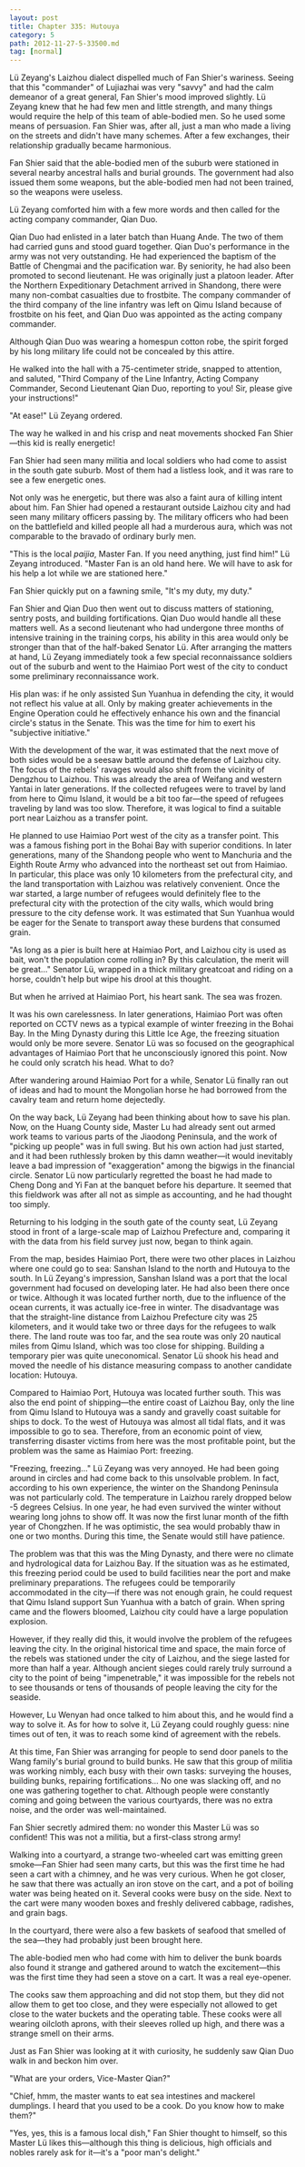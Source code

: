 ```yaml
---
layout: post
title: Chapter 335: Hutouya
category: 5
path: 2012-11-27-5-33500.md
tag: [normal]
---
```


Lü Zeyang's Laizhou dialect dispelled much of Fan Shier's wariness. Seeing that this "commander" of Lujiazhai was very "savvy" and had the calm demeanor of a great general, Fan Shier's mood improved slightly. Lü Zeyang knew that he had few men and little strength, and many things would require the help of this team of able-bodied men. So he used some means of persuasion. Fan Shier was, after all, just a man who made a living on the streets and didn't have many schemes. After a few exchanges, their relationship gradually became harmonious.

Fan Shier said that the able-bodied men of the suburb were stationed in several nearby ancestral halls and burial grounds. The government had also issued them some weapons, but the able-bodied men had not been trained, so the weapons were useless.

Lü Zeyang comforted him with a few more words and then called for the acting company commander, Qian Duo.

Qian Duo had enlisted in a later batch than Huang Ande. The two of them had carried guns and stood guard together. Qian Duo's performance in the army was not very outstanding. He had experienced the baptism of the Battle of Chengmai and the pacification war. By seniority, he had also been promoted to second lieutenant. He was originally just a platoon leader. After the Northern Expeditionary Detachment arrived in Shandong, there were many non-combat casualties due to frostbite. The company commander of the third company of the line infantry was left on Qimu Island because of frostbite on his feet, and Qian Duo was appointed as the acting company commander.

Although Qian Duo was wearing a homespun cotton robe, the spirit forged by his long military life could not be concealed by this attire.

He walked into the hall with a 75-centimeter stride, snapped to attention, and saluted, "Third Company of the Line Infantry, Acting Company Commander, Second Lieutenant Qian Duo, reporting to you! Sir, please give your instructions!"

"At ease!" Lü Zeyang ordered.

The way he walked in and his crisp and neat movements shocked Fan Shier—this kid is really energetic!

Fan Shier had seen many militia and local soldiers who had come to assist in the south gate suburb. Most of them had a listless look, and it was rare to see a few energetic ones.

Not only was he energetic, but there was also a faint aura of killing intent about him. Fan Shier had opened a restaurant outside Laizhou city and had seen many military officers passing by. The military officers who had been on the battlefield and killed people all had a murderous aura, which was not comparable to the bravado of ordinary burly men.

"This is the local *paijia*, Master Fan. If you need anything, just find him!" Lü Zeyang introduced. "Master Fan is an old hand here. We will have to ask for his help a lot while we are stationed here."

Fan Shier quickly put on a fawning smile, "It's my duty, my duty."

Fan Shier and Qian Duo then went out to discuss matters of stationing, sentry posts, and building fortifications. Qian Duo would handle all these matters well. As a second lieutenant who had undergone three months of intensive training in the training corps, his ability in this area would only be stronger than that of the half-baked Senator Lü. After arranging the matters at hand, Lü Zeyang immediately took a few special reconnaissance soldiers out of the suburb and went to the Haimiao Port west of the city to conduct some preliminary reconnaissance work.

His plan was: if he only assisted Sun Yuanhua in defending the city, it would not reflect his value at all. Only by making greater achievements in the Engine Operation could he effectively enhance his own and the financial circle's status in the Senate. This was the time for him to exert his "subjective initiative."

With the development of the war, it was estimated that the next move of both sides would be a seesaw battle around the defense of Laizhou city. The focus of the rebels' ravages would also shift from the vicinity of Dengzhou to Laizhou. This was already the area of Weifang and western Yantai in later generations. If the collected refugees were to travel by land from here to Qimu Island, it would be a bit too far—the speed of refugees traveling by land was too slow. Therefore, it was logical to find a suitable port near Laizhou as a transfer point.

He planned to use Haimiao Port west of the city as a transfer point. This was a famous fishing port in the Bohai Bay with superior conditions. In later generations, many of the Shandong people who went to Manchuria and the Eighth Route Army who advanced into the northeast set out from Haimiao. In particular, this place was only 10 kilometers from the prefectural city, and the land transportation with Laizhou was relatively convenient. Once the war started, a large number of refugees would definitely flee to the prefectural city with the protection of the city walls, which would bring pressure to the city defense work. It was estimated that Sun Yuanhua would be eager for the Senate to transport away these burdens that consumed grain.

"As long as a pier is built here at Haimiao Port, and Laizhou city is used as bait, won't the population come rolling in? By this calculation, the merit will be great..." Senator Lü, wrapped in a thick military greatcoat and riding on a horse, couldn't help but wipe his drool at this thought.

But when he arrived at Haimiao Port, his heart sank. The sea was frozen.

It was his own carelessness. In later generations, Haimiao Port was often reported on CCTV news as a typical example of winter freezing in the Bohai Bay. In the Ming Dynasty during this Little Ice Age, the freezing situation would only be more severe. Senator Lü was so focused on the geographical advantages of Haimiao Port that he unconsciously ignored this point. Now he could only scratch his head. What to do?

After wandering around Haimiao Port for a while, Senator Lü finally ran out of ideas and had to mount the Mongolian horse he had borrowed from the cavalry team and return home dejectedly.

On the way back, Lü Zeyang had been thinking about how to save his plan. Now, on the Huang County side, Master Lu had already sent out armed work teams to various parts of the Jiaodong Peninsula, and the work of "picking up people" was in full swing. But his own action had just started, and it had been ruthlessly broken by this damn weather—it would inevitably leave a bad impression of "exaggeration" among the bigwigs in the financial circle. Senator Lü now particularly regretted the boast he had made to Cheng Dong and Yi Fan at the banquet before his departure. It seemed that this fieldwork was after all not as simple as accounting, and he had thought too simply.

Returning to his lodging in the south gate of the county seat, Lü Zeyang stood in front of a large-scale map of Laizhou Prefecture and, comparing it with the data from his field survey just now, began to think again.

From the map, besides Haimiao Port, there were two other places in Laizhou where one could go to sea: Sanshan Island to the north and Hutouya to the south. In Lü Zeyang's impression, Sanshan Island was a port that the local government had focused on developing later. He had also been there once or twice. Although it was located further north, due to the influence of the ocean currents, it was actually ice-free in winter. The disadvantage was that the straight-line distance from Laizhou Prefecture city was 25 kilometers, and it would take two or three days for the refugees to walk there. The land route was too far, and the sea route was only 20 nautical miles from Qimu Island, which was too close for shipping. Building a temporary pier was quite uneconomical. Senator Lü shook his head and moved the needle of his distance measuring compass to another candidate location: Hutouya.

Compared to Haimiao Port, Hutouya was located further south. This was also the end point of shipping—the entire coast of Laizhou Bay, only the line from Qimu Island to Hutouya was a sandy and gravelly coast suitable for ships to dock. To the west of Hutouya was almost all tidal flats, and it was impossible to go to sea. Therefore, from an economic point of view, transferring disaster victims from here was the most profitable point, but the problem was the same as Haimiao Port: freezing.

"Freezing, freezing..." Lü Zeyang was very annoyed. He had been going around in circles and had come back to this unsolvable problem. In fact, according to his own experience, the winter on the Shandong Peninsula was not particularly cold. The temperature in Laizhou rarely dropped below -5 degrees Celsius. In one year, he had even survived the winter without wearing long johns to show off. It was now the first lunar month of the fifth year of Chongzhen. If he was optimistic, the sea would probably thaw in one or two months. During this time, the Senate would still have patience.

The problem was that this was the Ming Dynasty, and there were no climate and hydrological data for Laizhou Bay. If the situation was as he estimated, this freezing period could be used to build facilities near the port and make preliminary preparations. The refugees could be temporarily accommodated in the city—if there was not enough grain, he could request that Qimu Island support Sun Yuanhua with a batch of grain. When spring came and the flowers bloomed, Laizhou city could have a large population explosion.

However, if they really did this, it would involve the problem of the refugees leaving the city. In the original historical time and space, the main force of the rebels was stationed under the city of Laizhou, and the siege lasted for more than half a year. Although ancient sieges could rarely truly surround a city to the point of being "impenetrable," it was impossible for the rebels not to see thousands or tens of thousands of people leaving the city for the seaside.

However, Lu Wenyan had once talked to him about this, and he would find a way to solve it. As for how to solve it, Lü Zeyang could roughly guess: nine times out of ten, it was to reach some kind of agreement with the rebels.

At this time, Fan Shier was arranging for people to send door panels to the Wang family's burial ground to build bunks. He saw that this group of militia was working nimbly, each busy with their own tasks: surveying the houses, building bunks, repairing fortifications... No one was slacking off, and no one was gathering together to chat. Although people were constantly coming and going between the various courtyards, there was no extra noise, and the order was well-maintained.

Fan Shier secretly admired them: no wonder this Master Lü was so confident! This was not a militia, but a first-class strong army!

Walking into a courtyard, a strange two-wheeled cart was emitting green smoke—Fan Shier had seen many carts, but this was the first time he had seen a cart with a chimney, and he was very curious. When he got closer, he saw that there was actually an iron stove on the cart, and a pot of boiling water was being heated on it. Several cooks were busy on the side. Next to the cart were many wooden boxes and freshly delivered cabbage, radishes, and grain bags.

In the courtyard, there were also a few baskets of seafood that smelled of the sea—they had probably just been brought here.

The able-bodied men who had come with him to deliver the bunk boards also found it strange and gathered around to watch the excitement—this was the first time they had seen a stove on a cart. It was a real eye-opener.

The cooks saw them approaching and did not stop them, but they did not allow them to get too close, and they were especially not allowed to get close to the water buckets and the operating table. These cooks were all wearing oilcloth aprons, with their sleeves rolled up high, and there was a strange smell on their arms.

Just as Fan Shier was looking at it with curiosity, he suddenly saw Qian Duo walk in and beckon him over.

"What are your orders, Vice-Master Qian?"

"Chief, hmm, the master wants to eat sea intestines and mackerel dumplings. I heard that you used to be a cook. Do you know how to make them?"

"Yes, yes, this is a famous local dish," Fan Shier thought to himself, so this Master Lü likes this—although this thing is delicious, high officials and nobles rarely ask for it—it's a "poor man's delight."